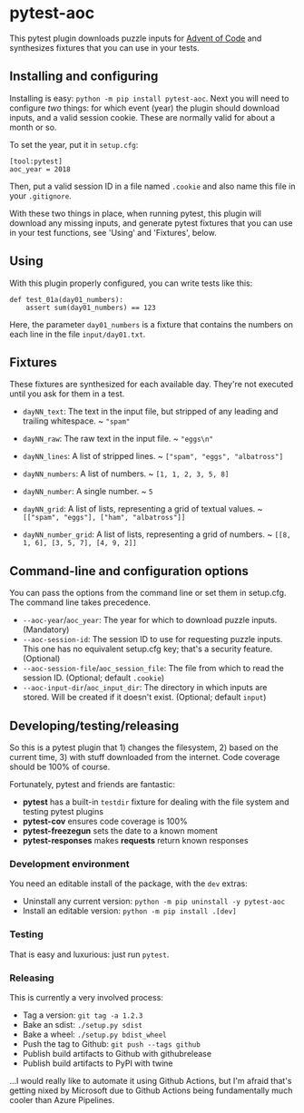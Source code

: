# pytest-aoc

This pytest plugin downloads puzzle inputs for [Advent of Code][1] and
synthesizes fixtures that you can use in your tests.

[1]: https://adventofcode.com/

## Installing and configuring

Installing is easy: `python -m pip install pytest-aoc`. Next you will need to
configure _two_ things: for which event (year) the plugin should download
inputs, and a valid session cookie. These are normally valid for about a month
or so.

To set the year, put it in `setup.cfg`:

    [tool:pytest]
    aoc_year = 2018

Then, put a valid session ID in a file named `.cookie` and also name this file
in your `.gitignore`.

With these two things in place, when running pytest, this plugin will download
any missing inputs, and generate pytest fixtures that you can use in your test
functions, see 'Using' and 'Fixtures', below.

## Using

With this plugin properly configured, you can write tests like this:

    def test_01a(day01_numbers):
        assert sum(day01_numbers) == 123

Here, the parameter `day01_numbers` is a fixture that contains the numbers on
each line in the file `input/day01.txt`.

## Fixtures

These fixtures are synthesized for each available day. They're not executed
until you ask for them in a test.

- `dayNN_text`: The text in the input file, but stripped of any leading and trailing whitespace.
  ~ `"spam"`

- `dayNN_raw`: The raw text in the input file.
  ~ `"eggs\n"`

- `dayNN_lines`: A list of stripped lines.
  ~ `["spam", "eggs", "albatross"]`

- `dayNN_numbers`: A list of numbers.
  ~ `[1, 1, 2, 3, 5, 8]`

- `dayNN_number`: A single number.
  ~ `5`

- `dayNN_grid`: A list of lists, representing a grid of textual values.
  ~ `[["spam", "eggs"], ["ham", "albatross"]]`

- `dayNN_number_grid`: A list of lists, representing a grid of numbers.
  ~ `[[8, 1, 6], [3, 5, 7], [4, 9, 2]]`

## Command-line and configuration options

You can pass the options from the command line or set them in setup.cfg. The
command line takes precedence.

- `--aoc-year`/`aoc_year`: The year for which to download puzzle inputs.
  (Mandatory)
- `--aoc-session-id`: The session ID to use for requesting puzzle inputs. This
  one has no equivalent setup.cfg key; that's a security feature. (Optional)
- `--aoc-session-file`/`aoc_session_file`: The file from which to read the
  session ID. (Optional; default `.cookie`)
- `--aoc-input-dir`/`aoc_input_dir`: The directory in which inputs are stored.
  Will be created if it doesn't exist. (Optional; default `input`)

## Developing/testing/releasing

So this is a pytest plugin that 1) changes the filesystem, 2) based on the
current time, 3) with stuff downloaded from the internet. Code coverage should
be 100% of course.

Fortunately, pytest and friends are fantastic:

- **pytest** has a built-in `testdir` fixture for dealing with the file system
  and testing pytest plugins
- **pytest-cov** ensures code coverage is 100%
- **pytest-freezegun** sets the date to a known moment
- **pytest-responses** makes **requests** return known responses

### Development environment

You need an editable install of the package, with the `dev` extras:

- Uninstall any current version: `python -m pip uninstall -y pytest-aoc`
- Install an editable version: `python -m pip install .[dev]`

### Testing

That is easy and luxurious: just run `pytest`.

### Releasing

This is currently a very involved process:

- Tag a version: `git tag -a 1.2.3`
- Bake an sdist: `./setup.py sdist`
- Bake a wheel: `./setup.py bdist_wheel`
- Push the tag to Github: `git push --tags github`
- Publish build artifacts to Github with githubrelease
- Publish build artifacts to PyPI with twine

...I would really like to automate it using Github Actions, but I'm afraid
that's getting nixed by Microsoft due to Github Actions being fundamentally
much cooler than Azure Pipelines.
